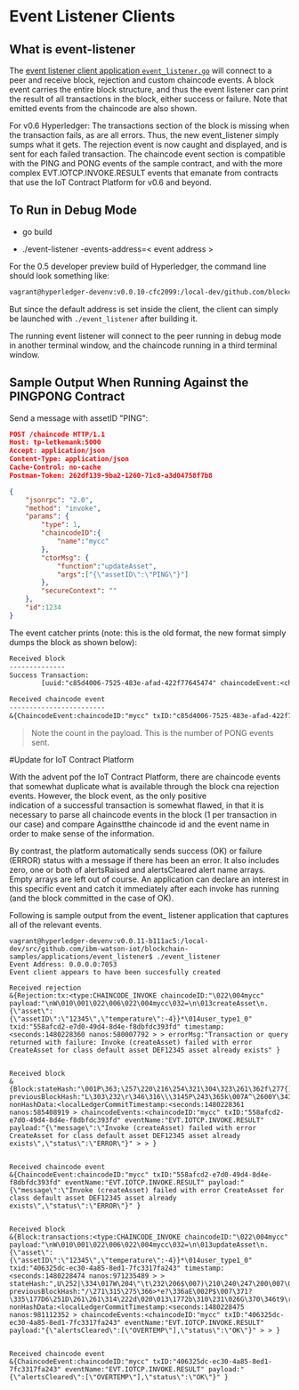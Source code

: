 # Event Listener Clients

## What is event-listener

The [event listener client application `event_listener.go`](./event-listener.go) will connect to a peer and receive block, rejection and custom chaincode events. A block event carries the entire block structure, and thus the event listener can print the result of all transactions in the block, either success or failure. Note that emitted events from the chaincode are also shown.

For v0.6 Hyperledger: The transactions section of the block is missing when the transaction fails, as are all errors. Thus, the new event_listener simply sumps what it gets. The rejection event is now caught and displayed, and is sent for each failed transaction. The chaincode event section is compatible with the PING and PONG events of the sample contract, and with the more complex EVT.IOTCP.INVOKE.RESULT events that emanate from contracts that use the IoT Contract Platform for v0.6 and beyond.

## To Run in Debug Mode

- go build

- ./event-listener -events-address=< event address >

For the 0.5 developer preview build of Hyperledger, the command line should look something like:

``` sh
vagrant@hyperledger-devenv:v0.0.10-cfc2099:/local-dev/github.com/blockchain-samples/applications/event_listener$ ./event_listener -events-address=0.0.0.0:31315
```

But since the default address is set inside the client, the client can simply be launched with `./event_listener` after building it.

The running event listener will connect to the peer running in debug mode in another terminal window, and the chaincode running in a third terminal window.

## Sample Output When Running Against the PINGPONG Contract

Send a message with assetID "PING":

``` json
POST /chaincode HTTP/1.1
Host: tp-letkemank:5000
Accept: application/json
Content-Type: application/json
Cache-Control: no-cache
Postman-Token: 262df139-9ba2-1260-71c8-a3d04758f7b8

{
    "jsonrpc": "2.0",
    "method": "invoke",
    "params": {
        "type": 1,
        "chaincodeID":{
            "name":"mycc"
        },
        "ctorMsg": {
            "function":"updateAsset",
            "args":["{\"assetID\":\"PING\"}"]
        },
        "secureContext": ""
    },
    "id":1234
}
```

The event catcher prints (note: this is the old format, the new format simply dumps the block as shown below):

``` txt
Received block
--------------
Success Transaction:
        [uuid:"c85d4006-7525-483e-afad-422f77645474" chaincodeEvent:<chaincodeID:"mycc" txID:"c85d4006-7525-483e-afad-422f77645474" eventName:"EVTPONG" payload:"PONG: 6" > ]

Received chaincode event
------------------------
&{ChaincodeEvent:chaincodeID:"mycc" txID:"c85d4006-7525-483e-afad-422f77645474" eventName:"EVTPONG" payload:"PONG: 6" }
```

> Note the count in the payload. This is the number of PONG events sent.

#Update for IoT Contract Platform

With the advent pof the IoT Contract Platform, there are chaincode events that somewhat duplicate what is available through the block cna rejection events. However, the block event, as the only positive  
indication of a successful transaction is somewhat flawed, in that it is necessary to parse all chaincode events in the block (1 per transaction in our case) and compare Againstthe chaincode id
and the event name in order to make sense of the information.

By contrast, the platform automatically sends success (OK) or failure (ERROR) status with a message if there has been an error. It also includes zero, one or both of alertsRaised and
alertsCleared alert name arrays. Empty arrays are left out of course. An application can declare an interest in this specific event and catch it immediately after each invoke has running
(and the block committed in the case of OK). 

Following is sample output from the event_ listener application that captures all of the relevant events.

``` text
vagrant@hyperledger-devenv:v0.0.11-b111ac5:/local-dev/src/github.com/ibm-watson-iot/blockchain-samples/applications/event_listener$ ./event_listener 
Event Address: 0.0.0.0:7053
Event client appears to have been succesfully created

Received rejection
&{Rejection:tx:<type:CHAINCODE_INVOKE chaincodeID:"\022\004mycc" payload:"\nW\010\001\022\006\022\004mycc\032=\n\013createAsset\n.{\"asset\":{\"assetID\":\"12345\",\"temperature\":-4}}*\014user_type1_0" txid:"558afcd2-e7d0-49d4-8d4e-f8dbfdc393fd" timestamp:<seconds:1480228360 nanos:580007792 > > errorMsg:"Transaction or query returned with failure: Invoke (createAsset) failed with error CreateAsset for class default asset DEF12345 asset already exists" }


Received block
&{Block:stateHash:"\001P\363;\257\220\216\254\321\304\323\261\362f\277{)\177\252\256\2412\267F\311\325\000\352~\347B\204\331/\276\263t\340\300\3041{\276F\034G\205\244\250\310\t\336IW\010\003S\210\017\276\257\205O\035" previousBlockHash:"L\303\232\r\346\316\\\3145P\243\365k\007A^\2600Y\343\307X\244e\377\357\017o\372W\247\250.\340\250u\240\233\263\362j\333\000\3229\332n\266\215.\310\360\305\r\374}\010\210\313p\272\254]I" nonHashData:<localLedgerCommitTimestamp:<seconds:1480228361 nanos:585408919 > chaincodeEvents:<chaincodeID:"mycc" txID:"558afcd2-e7d0-49d4-8d4e-f8dbfdc393fd" eventName:"EVT.IOTCP.INVOKE.RESULT" payload:"{\"message\":\"Invoke (createAsset) failed with error CreateAsset for class default asset DEF12345 asset already exists\",\"status\":\"ERROR\"}" > > }


Received chaincode event
&{ChaincodeEvent:chaincodeID:"mycc" txID:"558afcd2-e7d0-49d4-8d4e-f8dbfdc393fd" eventName:"EVT.IOTCP.INVOKE.RESULT" payload:"{\"message\":\"Invoke (createAsset) failed with error CreateAsset for class default asset DEF12345 asset already exists\",\"status\":\"ERROR\"}" }


Received block
&{Block:transactions:<type:CHAINCODE_INVOKE chaincodeID:"\022\004mycc" payload:"\nW\010\001\022\006\022\004mycc\032=\n\013updateAsset\n.{\"asset\":{\"assetID\":\"12345\",\"temperature\":-4}}*\014user_type1_0" txid:"406325dc-ec30-4a85-8ed1-7fc3317fa243" timestamp:<seconds:1480228474 nanos:971235489 > > stateHash:",U\252|\334\017W\204\"\t\232\206$\007)\210\240\247\200\007\030=T\341\267\374XFX\020\014B\216\251%\031i\201\027\210\240Y\262\200\243\363)Y\031\305\227k\246Y\321\341\025\322mK\266\265\026V" previousBlockHash:"/\271\315\275\366>*e?\336aE\002P$\007\371?\335\177D6\251D\261\261\314\222d\020\013\1772b\310\231\026G\370\346t9\r\002\3238\207\007\300\327c7\362H\010y\024\230\\N\200\312\3644" nonHashData:<localLedgerCommitTimestamp:<seconds:1480228475 nanos:981112352 > chaincodeEvents:<chaincodeID:"mycc" txID:"406325dc-ec30-4a85-8ed1-7fc3317fa243" eventName:"EVT.IOTCP.INVOKE.RESULT" payload:"{\"alertsCleared\":[\"OVERTEMP\"],\"status\":\"OK\"}" > > }


Received chaincode event
&{ChaincodeEvent:chaincodeID:"mycc" txID:"406325dc-ec30-4a85-8ed1-7fc3317fa243" eventName:"EVT.IOTCP.INVOKE.RESULT" payload:"{\"alertsCleared\":[\"OVERTEMP\"],\"status\":\"OK\"}" }

``` 
